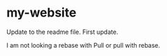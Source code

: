 # my-website
Update to the readme file. First update.


I am not looking a rebase with Pull or pull with rebase.
